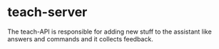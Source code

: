 # teach-server
The teach-API is responsible for adding new stuff to the assistant like answers and commands and it collects feedback.
